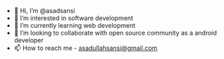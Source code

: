 - 👋 Hi, I’m @asadsansi
- 👀 I’m interested in software development
- 🌱 I’m currently learning web development
- 💞️ I’m looking to collaborate with open source community as a android developer
- 📫 How to reach me - asadullahsansi@gmail.com

<!---
asadsansi/asadsansi is a ✨ special ✨ repository because its `README.md` (this file) appears on your GitHub profile.
You can click the Preview link to take a look at your changes.
--->
